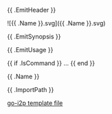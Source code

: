 {{ .EmitHeader }}

![{{ .Name }}.svg]({{ .Name }}.svg)

{{ .EmitSynopsis }}

{{ .EmitUsage }}

{{ if .IsCommand  }} ... {{ end }}

{{ .Name }} 

{{ .ImportPath }}

[go-i2p template file](/template.md)